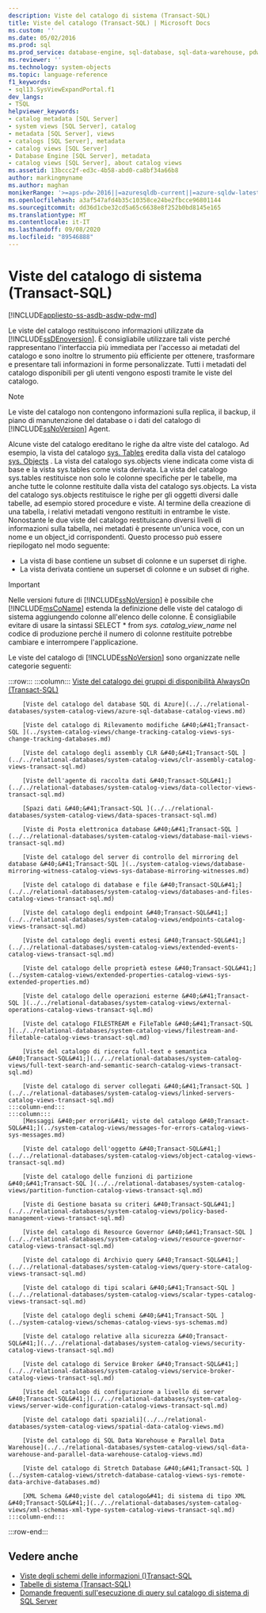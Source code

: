 ```yaml
---
description: Viste del catalogo di sistema (Transact-SQL)
title: Viste del catalogo (Transact-SQL) | Microsoft Docs
ms.custom: ''
ms.date: 05/02/2016
ms.prod: sql
ms.prod_service: database-engine, sql-database, sql-data-warehouse, pdw
ms.reviewer: ''
ms.technology: system-objects
ms.topic: language-reference
f1_keywords:
- sql13.SysViewExpandPortal.f1
dev_langs:
- TSQL
helpviewer_keywords:
- catalog metadata [SQL Server]
- system views [SQL Server], catalog
- metadata [SQL Server], views
- catalogs [SQL Server], metadata
- catalog views [SQL Server]
- Database Engine [SQL Server], metadata
- catalog views [SQL Server], about catalog views
ms.assetid: 13bccc2f-ed3c-4b58-abd0-ca8bf34a66b8
author: markingmyname
ms.author: maghan
monikerRange: '>=aps-pdw-2016||=azuresqldb-current||=azure-sqldw-latest||>=sql-server-2016||=sqlallproducts-allversions||>=sql-server-linux-2017||=azuresqldb-mi-current'
ms.openlocfilehash: a3af547afd4b35c10358ce24be2fbcce96801144
ms.sourcegitcommit: dd36d1cbe32cd5a65c6638e8f252b0bd8145e165
ms.translationtype: MT
ms.contentlocale: it-IT
ms.lasthandoff: 09/08/2020
ms.locfileid: "89546888"
---
```

# <a name="system-catalog-views-transact-sql"></a>Viste del catalogo di sistema (Transact-SQL)

[!INCLUDE[appliesto-ss-asdb-asdw-pdw-md](../../includes/appliesto-ss-asdb-asdw-pdw-md.md)]

Le viste del catalogo restituiscono informazioni utilizzate da [!INCLUDE[ssDEnoversion](../../includes/ssdenoversion-md.md)]. È consigliabile utilizzare tali viste perché rappresentano l'interfaccia più immediata per l'accesso ai metadati del catalogo e sono inoltre lo strumento più efficiente per ottenere, trasformare e presentare tali informazioni in forme personalizzate. Tutti i metadati del catalogo disponibili per gli utenti vengono esposti tramite le viste del catalogo.

> [!NOTE]
> Le viste del catalogo non contengono informazioni sulla replica, il backup, il piano di manutenzione del database o i dati del catalogo di [!INCLUDE[ssNoVersion](../../includes/ssnoversion-md.md)] Agent.

 Alcune viste del catalogo ereditano le righe da altre viste del catalogo. Ad esempio, la vista del catalogo [sys. Tables](../../relational-databases/system-catalog-views/sys-tables-transact-sql.md) eredita dalla vista del catalogo [sys. Objects](../../relational-databases/system-catalog-views/sys-objects-transact-sql.md) . La vista del catalogo sys.objects viene indicata come vista di base e la vista sys.tables come vista derivata. La vista del catalogo sys.tables restituisce non solo le colonne specifiche per le tabelle, ma anche tutte le colonne restituite dalla vista del catalogo sys.objects. La vista del catalogo sys.objects restituisce le righe per gli oggetti diversi dalle tabelle, ad esempio stored procedure e viste. Al termine della creazione di una tabella, i relativi metadati vengono restituiti in entrambe le viste. Nonostante le due viste del catalogo restituiscano diversi livelli di informazioni sulla tabella, nei metadati è presente un'unica voce, con un nome e un object_id corrispondenti. Questo processo può essere riepilogato nel modo seguente:

- La vista di base contiene un subset di colonne e un superset di righe.
- La vista derivata contiene un superset di colonne e un subset di righe.

> [!IMPORTANT]
> Nelle versioni future di [!INCLUDE[ssNoVersion](../../includes/ssnoversion-md.md)] è possibile che [!INCLUDE[msCoName](../../includes/msconame-md.md)] estenda la definizione delle viste del catalogo di sistema aggiungendo colonne all'elenco delle colonne. È consigliabile evitare di usare la sintassi SELECT \* from *sys. catalog_view_name* nel codice di produzione perché il numero di colonne restituite potrebbe cambiare e interrompere l'applicazione.

Le viste del catalogo di [!INCLUDE[ssNoVersion](../../includes/ssnoversion-md.md)] sono organizzate nelle categorie seguenti:

:::row:::
    :::column:::
        [Viste del catalogo dei gruppi di disponibilità AlwaysOn &#40;Transact-SQL&#41;](../../relational-databases/system-catalog-views/always-on-availability-groups-catalog-views-transact-sql.md)
        
        [Viste del catalogo del database SQL di Azure](../../relational-databases/system-catalog-views/azure-sql-database-catalog-views.md)
        
        [Viste del catalogo di Rilevamento modifiche &#40;&#41;Transact-SQL ](../system-catalog-views/change-tracking-catalog-views-sys-change-tracking-databases.md)
        
        [Viste del catalogo degli assembly CLR &#40;&#41;Transact-SQL ](../../relational-databases/system-catalog-views/clr-assembly-catalog-views-transact-sql.md)
        
        [Viste dell'agente di raccolta dati &#40;Transact-SQL&#41;](../../relational-databases/system-catalog-views/data-collector-views-transact-sql.md)
        
        [Spazi dati &#40;&#41;Transact-SQL ](../../relational-databases/system-catalog-views/data-spaces-transact-sql.md)
        
        [Viste di Posta elettronica database &#40;&#41;Transact-SQL ](../../relational-databases/system-catalog-views/database-mail-views-transact-sql.md)
        
        [Viste del catalogo del server di controllo del mirroring del database &#40;&#41;Transact-SQL ](../system-catalog-views/database-mirroring-witness-catalog-views-sys-database-mirroring-witnesses.md)
        
        [Viste del catalogo di database e file &#40;Transact-SQL&#41;](../../relational-databases/system-catalog-views/databases-and-files-catalog-views-transact-sql.md)
        
        [Viste del catalogo degli endpoint &#40;Transact-SQL&#41;](../../relational-databases/system-catalog-views/endpoints-catalog-views-transact-sql.md)
        
        [Viste del catalogo degli eventi estesi &#40;Transact-SQL&#41;](../../relational-databases/system-catalog-views/extended-events-catalog-views-transact-sql.md)
        
        [Viste del catalogo delle proprietà estese &#40;Transact-SQL&#41;](../system-catalog-views/extended-properties-catalog-views-sys-extended-properties.md)
        
        [Viste del catalogo delle operazioni esterne &#40;&#41;Transact-SQL ](../../relational-databases/system-catalog-views/external-operations-catalog-views-transact-sql.md)
        
        [Viste del catalogo FILESTREAM e FileTable &#40;&#41;Transact-SQL ](../../relational-databases/system-catalog-views/filestream-and-filetable-catalog-views-transact-sql.md)
        
        [Viste del catalogo di ricerca full-text e semantica &#40;Transact-SQL&#41;](../../relational-databases/system-catalog-views/full-text-search-and-semantic-search-catalog-views-transact-sql.md)
        
        [Viste del catalogo di server collegati &#40;&#41;Transact-SQL ](../../relational-databases/system-catalog-views/linked-servers-catalog-views-transact-sql.md)
    :::column-end:::
    :::column:::
        [Messaggi &#40;per errori&#41; viste del catalogo &#40;Transact-SQL&#41;](../system-catalog-views/messages-for-errors-catalog-views-sys-messages.md)
        
        [Viste del catalogo dell'oggetto &#40;Transact-SQL&#41;](../../relational-databases/system-catalog-views/object-catalog-views-transact-sql.md)
        
        [Viste del catalogo delle funzioni di partizione &#40;&#41;Transact-SQL ](../../relational-databases/system-catalog-views/partition-function-catalog-views-transact-sql.md)
        
        [Viste di Gestione basata su criteri &#40;Transact-SQL&#41;](../../relational-databases/system-catalog-views/policy-based-management-views-transact-sql.md)
        
        [Viste del catalogo di Resource Governor &#40;&#41;Transact-SQL ](../../relational-databases/system-catalog-views/resource-governor-catalog-views-transact-sql.md)
        
        [Viste del catalogo di Archivio query &#40;Transact-SQL&#41;](../../relational-databases/system-catalog-views/query-store-catalog-views-transact-sql.md)
        
        [Viste del catalogo di tipi scalari &#40;&#41;Transact-SQL ](../../relational-databases/system-catalog-views/scalar-types-catalog-views-transact-sql.md)
        
        [Viste del catalogo degli schemi &#40;&#41;Transact-SQL ](../system-catalog-views/schemas-catalog-views-sys-schemas.md)
        
        [Viste del catalogo relative alla sicurezza &#40;Transact-SQL&#41;](../../relational-databases/system-catalog-views/security-catalog-views-transact-sql.md)
        
        [Viste del catalogo di Service Broker &#40;Transact-SQL&#41;](../../relational-databases/system-catalog-views/service-broker-catalog-views-transact-sql.md)
        
        [Viste del catalogo di configurazione a livello di server &#40;Transact-SQL&#41;](../../relational-databases/system-catalog-views/server-wide-configuration-catalog-views-transact-sql.md)
        
        [Viste del catalogo dati spaziali](../../relational-databases/system-catalog-views/spatial-data-catalog-views.md)
        
        [Viste del catalogo di SQL Data Warehouse e Parallel Data Warehouse](../../relational-databases/system-catalog-views/sql-data-warehouse-and-parallel-data-warehouse-catalog-views.md)
        
        [Viste del catalogo di Stretch Database &#40;&#41;Transact-SQL ](../system-catalog-views/stretch-database-catalog-views-sys-remote-data-archive-databases.md)
        
        [XML Schema &#40;viste del catalogo&#41; di sistema di tipo XML &#40;Transact-SQL&#41;](../../relational-databases/system-catalog-views/xml-schemas-xml-type-system-catalog-views-transact-sql.md)
    :::column-end:::
:::row-end:::

## <a name="see-also"></a>Vedere anche

- [Viste degli schemi delle informazioni &#40;&#41;Transact-SQL ](../../relational-databases/system-information-schema-views/system-information-schema-views-transact-sql.md)
- [Tabelle di sistema &#40;Transact-SQL&#41;](../../relational-databases/system-tables/system-tables-transact-sql.md)
- [Domande frequenti sull'esecuzione di query sul catalogo di sistema di SQL Server](../../relational-databases/system-catalog-views/querying-the-sql-server-system-catalog-faq.md)
